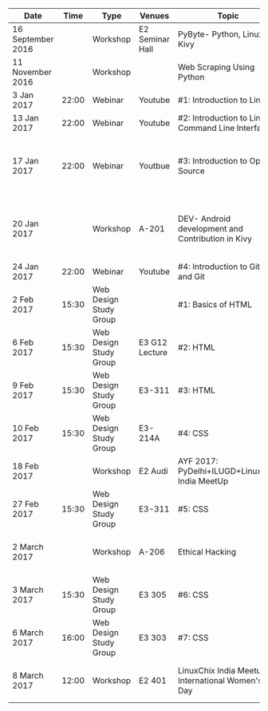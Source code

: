 **Date**|**Time**|**Type**|**Venues**|**Topic**|**Speaker**
-----|-----|-----|-----|-----|-----
16 September 2016| |Workshop|E2 Seminar Hall|PyByte- Python, Linux, Kivy| Various
11 November 2016| |Workshop| |Web Scraping Using Python|Anuvrat Parashar
3 Jan 2017|22:00|Webinar|Youtube|#1:  Introduction to Linux|Anuvrat Parashar
13 Jan 2017|22:00|Webinar|Youtube|#2: Introduction to Linux Command Line Interface|Rohit Goyal
17 Jan 2017|22:00|Webinar|Youtbue|#3: Introduction to Open Source|Sanyam Khurana, Amit Kumar, Garvit Garg
20 Jan 2017| |Workshop|A-201|DEV- Android development and Contribution in Kivy|Akkshay Arora, Shivani Bhardwaj, Sahil Joseph
24 Jan 2017|22:00|Webinar|Youtube|#4: Introduction to Github and Git| 
2 Feb 2017|15:30|Web Design Study Group| |#1: Basics of HTML|Ayush Agarwal, Ajay Tripathi
6 Feb 2017|15:30|Web Design Study Group|E3 G12 Lecture|#2: HTML|Ayush Agarwal
9 Feb 2017|15:30|Web Design Study Group|E3-311|#3: HTML|Ayush Agarwal
10 Feb 2017|15:30|Web Design Study Group|E3-214A|#4: CSS|Ayush Agarwal
18 Feb 2017| |Workshop|E2 Audi|AYF 2017: PyDelhi+ILUGD+LinuxChix India MeetUp| 
27 Feb 2017|15:30|Web Design Study Group|E3-311|#5: CSS|Ayush Agarwal, Ajay Tripathi
2 March 2017| |Workshop|A-206|Ethical Hacking|Udit Gupta, Nakul Pammar
3 March 2017|15:30|Web Design Study Group|E3 305|#6: CSS|Ayush Agarwal
6 March 2017|16:00|Web Design Study Group|E3 303|#7: CSS|Ayush Agarwal
8 March 2017|12:00|Workshop|E2 401|LinuxChix India Meetup- International Women's Day|Shivani Bhardwaj, Shyam Saini
